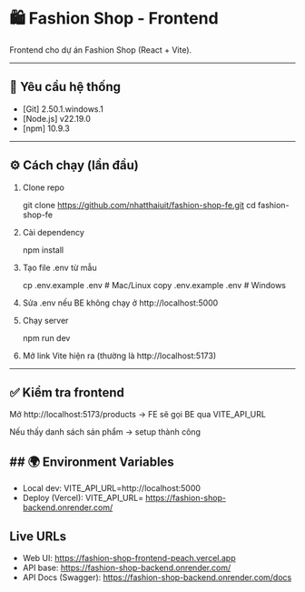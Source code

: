 # 🛍️ Fashion Shop - Frontend

Frontend cho dự án Fashion Shop (React + Vite).

---

## 🚀 Yêu cầu hệ thống
- [Git] 2.50.1.windows.1
- [Node.js] v22.19.0
- [npm] 10.9.3

---

## ⚙️ Cách chạy (lần đầu)
1. Clone repo   

   git clone https://github.com/nhatthaiuit/fashion-shop-fe.git
   cd fashion-shop-fe

2. Cài dependency

    npm install

3. Tạo file .env từ mẫu

    cp .env.example .env   # Mac/Linux
    copy .env.example .env # Windows

4. Sửa .env nếu BE không chạy ở http://localhost:5000

5. Chạy server

    npm run dev

6. Mở link Vite hiện ra (thường là http://localhost:5173)

---

## ✅ Kiểm tra frontend

Mở http://localhost:5173/products → FE sẽ gọi BE qua VITE_API_URL

Nếu thấy danh sách sản phẩm → setup thành công

## ## 🌍 Environment Variables
- Local dev: VITE_API_URL=http://localhost:5000
- Deploy (Vercel): VITE_API_URL= https://fashion-shop-backend.onrender.com/

## Live URLs
- Web UI: https://fashion-shop-frontend-peach.vercel.app
- API base: https://fashion-shop-backend.onrender.com/
- API Docs (Swagger): https://fashion-shop-backend.onrender.com/docs
